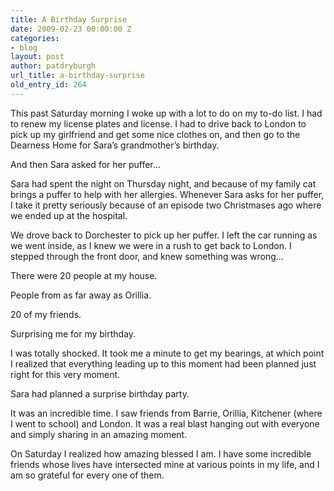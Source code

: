 ```yaml
---
title: A Birthday Surprise
date: 2009-02-23 00:00:00 Z
categories:
- blog
layout: post
author: patdryburgh
url_title: a-birthday-surprise
old_entry_id: 264
---
```


This past Saturday morning I woke up with a lot to do on my to-do list. I had to renew my license plates and license. I had to drive back to London to pick up my girlfriend and get some nice clothes on, and then go to the Dearness Home for Sara’s grandmother’s birthday.

And then Sara asked for her puffer…

Sara had spent the night on Thursday night, and because of my family cat brings a puffer to help with her allergies. Whenever Sara asks for her puffer, I take it pretty seriously because of an episode two Christmases ago where we ended up at the hospital.

We drove back to Dorchester to pick up her puffer. I left the car running as we went inside, as I knew we were in a rush to get back to London. I stepped through the front door, and knew something was wrong…

There were 20 people at my house.

People from as far away as Orillia.

20 of my friends.

Surprising me for my birthday.

I was totally shocked. It took me a minute to get my bearings, at which point I realized that everything leading up to this moment had been planned just right for this very moment.

Sara had planned a surprise birthday party.

It was an incredible time. I saw friends from Barrie, Orillia, Kitchener (where I went to school) and London. It was a real blast hanging out with everyone and simply sharing in an amazing moment.

On Saturday I realized how amazing blessed I am. I have some incredible friends whose lives have intersected mine at various points in my life, and I am so grateful for every one of them.